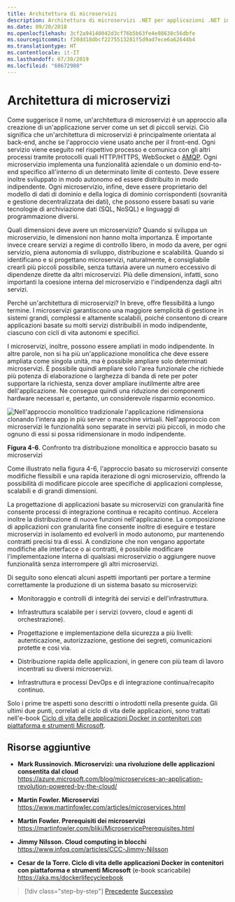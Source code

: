 ```yaml
---
title: Architettura di microservizi
description: Architettura di microservizi .NET per applicazioni .NET incluse in contenitori | Il quadro generale dell'architettura di microservizi.
ms.date: 09/20/2018
ms.openlocfilehash: 3cf2a94140042d3cf76b5b63fe4e98638c56dbfe
ms.sourcegitcommit: f20dd18dbcf2275513281f5d9ad7ece6a62644b4
ms.translationtype: HT
ms.contentlocale: it-IT
ms.lasthandoff: 07/30/2019
ms.locfileid: "68672988"
---
```

# <a name="microservices-architecture"></a>Architettura di microservizi

Come suggerisce il nome, un'architettura di microservizi è un approccio alla creazione di un'applicazione server come un set di piccoli servizi. Ciò significa che un'architettura di microservizi è principalmente orientata al back-end, anche se l'approccio viene usato anche per il front-end. Ogni servizio viene eseguito nel rispettivo processo e comunica con gli altri processi tramite protocolli quali HTTP/HTTPS, WebSocket o [AMQP](https://en.wikipedia.org/wiki/Advanced_Message_Queuing_Protocol). Ogni microservizio implementa una funzionalità aziendale o un dominio end-to-end specifico all'interno di un determinato limite di contesto. Deve essere inoltre sviluppato in modo autonomo ed essere distribuito in modo indipendente. Ogni microservizio, infine, deve essere proprietario del modello di dati di dominio e della logica di dominio corrispondenti (sovranità e gestione decentralizzata dei dati), che possono essere basati su varie tecnologie di archiviazione dati (SQL, NoSQL) e linguaggi di programmazione diversi.

Quali dimensioni deve avere un microservizio? Quando si sviluppa un microservizio, le dimensioni non hanno molta importanza. È importante invece creare servizi a regime di controllo libero, in modo da avere, per ogni servizio, piena autonomia di sviluppo, distribuzione e scalabilità. Quando si identificano e si progettano microservizi, naturalmente, è consigliabile crearli più piccoli possibile, senza tuttavia avere un numero eccessivo di dipendenze dirette da altri microservizi. Più delle dimensioni, infatti, sono importanti la coesione interna del microservizio e l'indipendenza dagli altri servizi.

Perché un'architettura di microservizi? In breve, offre flessibilità a lungo termine. I microservizi garantiscono una maggiore semplicità di gestione in sistemi grandi, complessi e altamente scalabili, poiché consentono di creare applicazioni basate su molti servizi distribuibili in modo indipendente, ciascuno con cicli di vita autonomi e specifici.

I microservizi, inoltre, possono essere ampliati in modo indipendente. In altre parole, non si ha più un'applicazione monolitica che deve essere ampliata come singola unità, ma è possibile ampliare solo determinati microservizi. È possibile quindi ampliare solo l'area funzionale che richiede più potenza di elaborazione o larghezza di banda di rete per poter supportare la richiesta, senza dover ampliare inutilmente altre aree dell'applicazione. Ne consegue quindi una riduzione dei componenti hardware necessari e, pertanto, un considerevole risparmio economico.

![Nell'approccio monolitico tradizionale l'applicazione ridimensiona clonando l'intera app in più server o macchine virtuali. Nell'approccio con microservizi le funzionalità sono separate in servizi più piccoli, in modo che ognuno di essi si possa ridimensionare in modo indipendente.](./media/image6.png)

**Figura 4-6**. Confronto tra distribuzione monolitica e approccio basato su microservizi

Come illustrato nella figura 4-6, l'approccio basato su microservizi consente modifiche flessibili e una rapida iterazione di ogni microservizio, offrendo la possibilità di modificare piccole aree specifiche di applicazioni complesse, scalabili e di grandi dimensioni.

La progettazione di applicazioni basate su microservizi con granularità fine consente processi di integrazione continua e recapito continuo. Accelera inoltre la distribuzione di nuove funzioni nell'applicazione. La composizione di applicazioni con granularità fine consente inoltre di eseguire e testare microservizi in isolamento ed evolverli in modo autonomo, pur mantenendo contratti precisi tra di essi. A condizione che non vengano apportate modifiche alle interfacce o ai contratti, è possibile modificare l'implementazione interna di qualsiasi microservizio o aggiungere nuove funzionalità senza interrompere gli altri microservizi.

Di seguito sono elencati alcuni aspetti importanti per portare a termine correttamente la produzione di un sistema basato su microservizi:

- Monitoraggio e controlli di integrità dei servizi e dell'infrastruttura.

- Infrastruttura scalabile per i servizi (ovvero, cloud e agenti di orchestrazione).

- Progettazione e implementazione della sicurezza a più livelli: autenticazione, autorizzazione, gestione dei segreti, comunicazioni protette e così via.

- Distribuzione rapida delle applicazioni, in genere con più team di lavoro incentrati su diversi microservizi.

- Infrastruttura e processi DevOps e di integrazione continua/recapito continuo.

Solo i prime tre aspetti sono descritti o introdotti nella presente guida. Gli ultimi due punti, correlati al ciclo di vita delle applicazioni, sono trattati nell'e-book [Ciclo di vita delle applicazioni Docker in contenitori con piattaforma e strumenti Microsoft](https://aka.ms/dockerlifecycleebook).

## <a name="additional-resources"></a>Risorse aggiuntive

- **Mark Russinovich. Microservizi: una rivoluzione delle applicazioni consentita dal cloud** \
  <https://azure.microsoft.com/blog/microservices-an-application-revolution-powered-by-the-cloud/>

- **Martin Fowler. Microservizi** \
  <https://www.martinfowler.com/articles/microservices.html>

- **Martin Fowler. Prerequisiti dei microservizi** \
  <https://martinfowler.com/bliki/MicroservicePrerequisites.html>

- **Jimmy Nilsson. Cloud computing in blocchi** \
  <https://www.infoq.com/articles/CCC-Jimmy-Nilsson>

- **Cesar de la Torre. Ciclo di vita delle applicazioni Docker in contenitori con piattaforma e strumenti Microsoft** (e-book scaricabile) \
  <https://aka.ms/dockerlifecycleebook>

>[!div class="step-by-step"]
>[Precedente](service-oriented-architecture.md)
>[Successivo](data-sovereignty-per-microservice.md)

